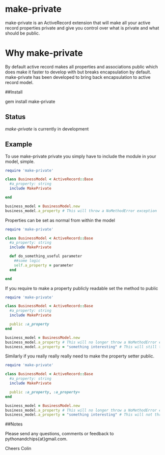 # make-private

make-private is an ActiveRecord extension that will make all your active record properties private and give you control over what is private and what should be public.

# Why make-private

By default active record makes all properties and associations public which does make it faster to develop with but breaks encapsulation by default. make-private has been developed to bring back encapsulation to active record model.

##Install

gem install make-private

## Status
_make-private_ is currently in development

## Example

To use make-private private you simply have to include the module in your model, simple.

```ruby
require 'make-private'

class BusinessModel < ActiveRecord::Base
  #a_property: string
  include MakePrivate

end

business_model = BusinessModel.new
business_model.a_property # This will throw a NoMethodError exception
```

Properties can be set as normal from within the model

```ruby
require 'make-private'

class BusinessModel < ActiveRecord::Base
  #a_property: string
  include MakePrivate

  def do_something_useful parameter
    ##some logic
    self.a_property = parameter
  end

end

```

If you require to make a property publicly readable set the method to public

```ruby
require 'make-private'

class BusinessModel < ActiveRecord::Base
  #a_property: string
  include MakePrivate

  public :a_property
end

business_model = BusinessModel.new
business_model.a_property # This will no longer throw a NoMethodError exception
business_model.a_property = "something interesting" # This will still throw a NoMethodError exception
```

Similarly if you really really really need to make the property setter public.

```ruby
require 'make-private'

class BusinessModel < ActiveRecord::Base
  #a_property: string
  include MakePrivate

  public :a_property, :a_property=
end

business_model = BusinessModel.new
business_model.a_property # This will no longer throw a NoMethodError exception
business_model.a_property = "something interesting" # This will not throw a NoMethodError exception
```

##Notes

Please send any questions, comments or feedback to pythonandchips{at}gmail.com.

Cheers
Colin
